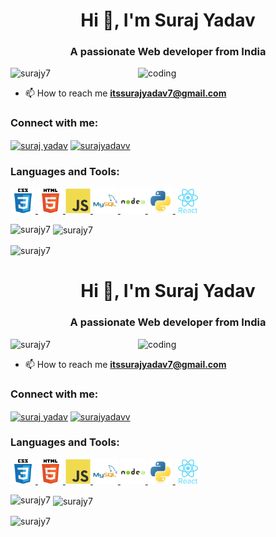 <h1 align="center">Hi 👋, I'm Suraj Yadav</h1>
<h3 align="center">A passionate Web developer from India</h3>

<img align="right" alt="coding" width="300" src="https://www.google.com/url?sa=i&url=https%3A%2F%2Ftenor.com%2Fview%2Fcoding-gif-27034905&psig=AOvVaw1Qm9WfAcmY4MWTzvm-KEQb&ust=1697223160571000&source=images&cd=vfe&opi=89978449&ved=0CBEQjRxqFwoTCNi5iJCX8YEDFQAAAAAdAAAAABAU" >

<p align="left"> <img src="https://komarev.com/ghpvc/?username=surajy7&label=Profile%20views&color=0e75b6&style=flat" alt="surajy7" /> </p>

- 📫 How to reach me **itssurajyadav7@gmail.com**

<h3 align="left">Connect with me:</h3>
<p align="left">
<a href="https://linkedin.com/in/suraj yadav" target="blank"><img align="center" src="https://raw.githubusercontent.com/rahuldkjain/github-profile-readme-generator/master/src/images/icons/Social/linked-in-alt.svg" alt="suraj yadav" height="30" width="40" /></a>
<a href="https://instagram.com/surajyadavv" target="blank"><img align="center" src="https://raw.githubusercontent.com/rahuldkjain/github-profile-readme-generator/master/src/images/icons/Social/instagram.svg" alt="surajyadavv" height="30" width="40" /></a>
</p>

<h3 align="left">Languages and Tools:</h3>
<p align="left"> <a href="https://www.w3schools.com/css/" target="_blank" rel="noreferrer"> <img src="https://raw.githubusercontent.com/devicons/devicon/master/icons/css3/css3-original-wordmark.svg" alt="css3" width="40" height="40"/> </a> <a href="https://www.w3.org/html/" target="_blank" rel="noreferrer"> <img src="https://raw.githubusercontent.com/devicons/devicon/master/icons/html5/html5-original-wordmark.svg" alt="html5" width="40" height="40"/> </a> <a href="https://developer.mozilla.org/en-US/docs/Web/JavaScript" target="_blank" rel="noreferrer"> <img src="https://raw.githubusercontent.com/devicons/devicon/master/icons/javascript/javascript-original.svg" alt="javascript" width="40" height="40"/> </a> <a href="https://www.mysql.com/" target="_blank" rel="noreferrer"> <img src="https://raw.githubusercontent.com/devicons/devicon/master/icons/mysql/mysql-original-wordmark.svg" alt="mysql" width="40" height="40"/> </a> <a href="https://nodejs.org" target="_blank" rel="noreferrer"> <img src="https://raw.githubusercontent.com/devicons/devicon/master/icons/nodejs/nodejs-original-wordmark.svg" alt="nodejs" width="40" height="40"/> </a> <a href="https://www.python.org" target="_blank" rel="noreferrer"> <img src="https://raw.githubusercontent.com/devicons/devicon/master/icons/python/python-original.svg" alt="python" width="40" height="40"/> </a> <a href="https://reactjs.org/" target="_blank" rel="noreferrer"> <img src="https://raw.githubusercontent.com/devicons/devicon/master/icons/react/react-original-wordmark.svg" alt="react" width="40" height="40"/> </a> </p>

<p><img align="left" src="https://github-readme-stats.vercel.app/api/top-langs?username=surajy7&show_icons=true&locale=en&layout=compact" alt="surajy7" /></p>

<p>&nbsp;<img align="center" src="https://github-readme-stats.vercel.app/api?username=surajy7&show_icons=true&locale=en" alt="surajy7" /></p>

<p><img align="center" src="https://github-readme-streak-stats.herokuapp.com/?user=surajy7&" alt="surajy7" /></p>
<h1 align="center">Hi 👋, I'm Suraj Yadav</h1>
<h3 align="center">A passionate Web developer from India</h3>

<img align="right" alt="coding" width="300" src="https://www.google.com/imgres?imgurl=https%3A%2F%2Fcdn.videoplasty.com%2Fanimation%2Fchill-coding-programming-lo-fi-animation-stock-animation-21874-1024x576.jpg&tbnid=JdP4MsnabmB7WM&vet=12ahUKEwikhP-Nl_GBAxX-z6ACHdhPDwAQMyhYegUIARCAAw..i&imgrefurl=https%3A%2F%2Fvideoplasty.com%2Fstock-animation%2Fchill-coding-programming-lofi-animation-11018&docid=mq7rkButFkx93M&w=1024&h=576&q=animated%20coding%20gif&ved=2ahUKEwikhP-Nl_GBAxX-z6ACHdhPDwAQMyhYegUIARCAAw" >

<p align="left"> <img src="https://komarev.com/ghpvc/?username=surajy7&label=Profile%20views&color=0e75b6&style=flat" alt="surajy7" /> </p>

- 📫 How to reach me **itssurajyadav7@gmail.com**

<h3 align="left">Connect with me:</h3>
<p align="left">
<a href="https://linkedin.com/in/suraj yadav" target="blank"><img align="center" src="https://raw.githubusercontent.com/rahuldkjain/github-profile-readme-generator/master/src/images/icons/Social/linked-in-alt.svg" alt="suraj yadav" height="30" width="40" /></a>
<a href="https://instagram.com/surajyadavv" target="blank"><img align="center" src="https://raw.githubusercontent.com/rahuldkjain/github-profile-readme-generator/master/src/images/icons/Social/instagram.svg" alt="surajyadavv" height="30" width="40" /></a>
</p>

<h3 align="left">Languages and Tools:</h3>
<p align="left"> <a href="https://www.w3schools.com/css/" target="_blank" rel="noreferrer"> <img src="https://raw.githubusercontent.com/devicons/devicon/master/icons/css3/css3-original-wordmark.svg" alt="css3" width="40" height="40"/> </a> <a href="https://www.w3.org/html/" target="_blank" rel="noreferrer"> <img src="https://raw.githubusercontent.com/devicons/devicon/master/icons/html5/html5-original-wordmark.svg" alt="html5" width="40" height="40"/> </a> <a href="https://developer.mozilla.org/en-US/docs/Web/JavaScript" target="_blank" rel="noreferrer"> <img src="https://raw.githubusercontent.com/devicons/devicon/master/icons/javascript/javascript-original.svg" alt="javascript" width="40" height="40"/> </a> <a href="https://www.mysql.com/" target="_blank" rel="noreferrer"> <img src="https://raw.githubusercontent.com/devicons/devicon/master/icons/mysql/mysql-original-wordmark.svg" alt="mysql" width="40" height="40"/> </a> <a href="https://nodejs.org" target="_blank" rel="noreferrer"> <img src="https://raw.githubusercontent.com/devicons/devicon/master/icons/nodejs/nodejs-original-wordmark.svg" alt="nodejs" width="40" height="40"/> </a> <a href="https://www.python.org" target="_blank" rel="noreferrer"> <img src="https://raw.githubusercontent.com/devicons/devicon/master/icons/python/python-original.svg" alt="python" width="40" height="40"/> </a> <a href="https://reactjs.org/" target="_blank" rel="noreferrer"> <img src="https://raw.githubusercontent.com/devicons/devicon/master/icons/react/react-original-wordmark.svg" alt="react" width="40" height="40"/> </a> </p>

<p><img align="left" src="https://github-readme-stats.vercel.app/api/top-langs?username=surajy7&show_icons=true&locale=en&layout=compact" alt="surajy7" /></p>

<p>&nbsp;<img align="center" src="https://github-readme-stats.vercel.app/api?username=surajy7&show_icons=true&locale=en" alt="surajy7" /></p>

<p><img align="center" src="https://github-readme-streak-stats.herokuapp.com/?user=surajy7&" alt="surajy7" /></p>
